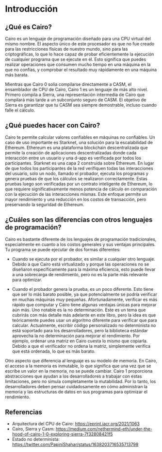 # Introducción

## ¿Qué es Cairo?

Cairo es un lenguaje de programación diseñado para una CPU virtual del mismo nombre. El aspecto único de este procesador es que no fue creado para las restricciones físicas de nuestro mundo, sino para las criptográficas, lo que lo hace capaz de probar eficientemente la ejecución de cualquier programa que se ejecute en él. Esto significa que puedes realizar operaciones que consumen mucho tiempo en una máquina en la que no confías, y comprobar el resultado muy rápidamente en una máquina más barata.

Mientras que Cairo 0 solía compilarse directamente a CASM, el ensamblador de CPU de Cairo, Cairo 1 es un lenguaje de más alto nivel. Primero compila a Sierra, una representación intermedia de Cairo que compilará más tarde a un subconjunto seguro de CASM. El objetivo de Sierra es garantizar que tu CASM sea siempre demostrable, incluso cuando falle el cálculo.

## ¿Qué puedes hacer con Cairo?

Cairo te permite calcular valores confiables en máquinas no confiables. Un caso de uso importante es Starknet, una solución para la escalabilidad de Ethereum. Ethereum es una plataforma blockchain descentralizada que permite la creación de aplicaciones descentralizadas donde cada interacción entre un usuario y una d-app es verificada por todos los participantes. Starknet es una capa 2 construida sobre Ethereum. En lugar de que todos los participantes de la red verifiquen todas las interacciones del usuario, solo un nodo, llamado el probador, ejecuta los programas y genera pruebas de que los cálculos se realizaron correctamente. Estas pruebas luego son verificadas por un contrato inteligente de Ethereum, lo que requiere significativamente menos potencia de cálculo en comparación con la ejecución de las interacciones mismas. Este enfoque permite un mayor rendimiento y una reducción en los costos de transacción, pero preservando la seguridad de Ethereum.

## ¿Cuáles son las diferencias con otros lenguajes de programación?

Cairo es bastante diferente de los lenguajes de programación tradicionales, especialmente en cuanto a los costos generales y sus ventajas principales. Tu programa se puede ejecutar de dos formas diferentes:

- Cuando se ejecuta por el probador, es similar a cualquier otro lenguaje. Debido a que Cairo está virtualizado y porque las operaciones no se diseñaron específicamente para la máxima eficiencia, esto puede llevar a una sobrecarga de rendimiento, pero no es la parte más relevante para optimizar.

- Cuando el probador genera la prueba, es un poco diferente. Esto tiene que ser lo más barato posible, ya que potencialmente se podría verificar en muchas máquinas muy pequeñas. Afortunadamente, verificar es más rápido que computar y Cairo tiene algunas ventajas únicas para mejorar aún más. Uno notable es la no determinación. Este es un tema que cubrirás con más detalle más adelante en este libro, pero la idea es que teóricamente puedes usar un algoritmo diferente para verificar que para calcular. Actualmente, escribir código personalizado no determinista no está soportado para los desarrolladores, pero la biblioteca estándar aprovecha la no determinación para mejorar el rendimiento. Por ejemplo, ordenar una matriz en Cairo cuesta lo mismo que copiarla. Debido a que el verificador no ordena la matriz, simplemente verifica que está ordenada, lo que es más barato.

Otro aspecto que diferencia al lenguaje es su modelo de memoria. En Cairo, el acceso a la memoria es inmutable, lo que significa que una vez que se escribe un valor en la memoria, no se puede cambiar. Cairo 1 proporciona abstracciones que ayudan a los desarrolladores a trabajar con estas limitaciones, pero no simula completamente la mutabilidad. Por lo tanto, los desarrolladores deben pensar cuidadosamente en cómo administran la memoria y las estructuras de datos en sus programas para optimizar el rendimiento.

## Referencias

- Arquitectura del CPU de Cairo: <https://eprint.iacr.org/2021/1063>
- Cairo, Sierra y Casm: <https://medium.com/nethermind-eth/under-the-hood-of-cairo-1-0-exploring-sierra-7f32808421f5>
- Estado no determinista:  <https://twitter.com/PapiniShahar/status/1638203716535713798>
